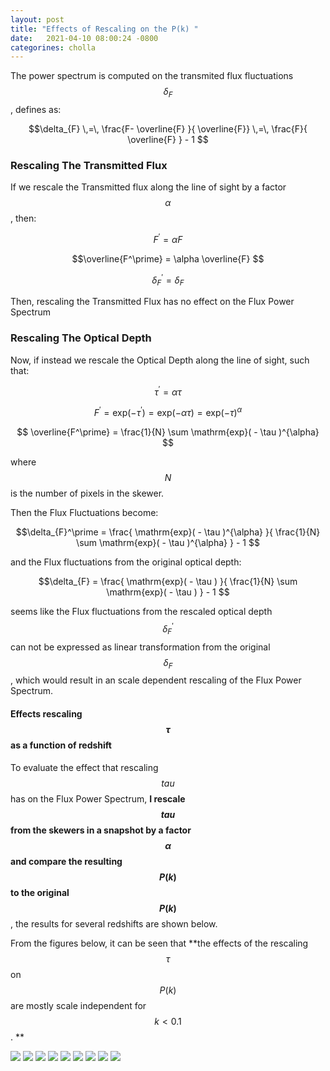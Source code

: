 ```yaml
---
layout: post
title: "Effects of Rescaling on the P(k) "
date:   2021-04-10 08:00:24 -0800
categorines: cholla
---
```


The power spectrum is computed on the transmited flux fluctuations $$\delta_{F}$$, defines as: 

$$\delta_{F} \,=\, \frac{F- \overline{F} }{ \overline{F}} \,=\, \frac{F}{ \overline{F} } - 1  $$ 


### Rescaling The Transmitted Flux

If we rescale the Transmitted flux along the line of sight by a factor $$\alpha$$, then:


$$ F^\prime = \alpha F $$  


$$\overline{F^\prime} = \alpha  \overline{F} $$ 


$$\delta_{F}^\prime = \delta_{F} $$

Then, rescaling the Transmitted Flux has no effect on the Flux Power Spectrum  


### Rescaling The Optical Depth

Now, if instead we rescale the Optical Depth along the line of sight, such that:

$$\tau^\prime = \alpha \tau $$


$$ F^\prime = \mathrm{exp}( - \tau^\prime ) = \mathrm{exp}( - \alpha \tau  ) = \mathrm{exp}( - \tau  )^{\alpha}  $$

$$ \overline{F^\prime} = \frac{1}{N} \sum  \mathrm{exp}( - \tau  )^{\alpha} $$


where $$N$$ is the number of pixels in the skewer.

Then the Flux Fluctuations become:


$$\delta_{F}^\prime = \frac{ \mathrm{exp}( - \tau  )^{\alpha} }{ \frac{1}{N} \sum  \mathrm{exp}( - \tau  )^{\alpha} } - 1 $$

and the Flux fluctuations from the original optical depth:

$$\delta_{F} = \frac{ \mathrm{exp}( - \tau  ) }{ \frac{1}{N} \sum  \mathrm{exp}( - \tau  ) } - 1 $$


seems like the Flux fluctuations from the rescaled optical depth $$\delta_F^{\prime}$$ can not be expressed as linear transformation from the original  $$\delta_F$$, which would result in an scale dependent rescaling of the Flux Power Spectrum.





#### Effects rescaling $$\tau$$ as a function of redshift


To evaluate the effect that rescaling $$tau$$ has on the Flux Power Spectrum, **I rescale $$tau$$ from the skewers in a snapshot by a factor $$\alpha$$ and compare the resulting $$P(k)$$ to the original $$P(k)$$**, the results for several redshifts are shown below. 

From the figures below, it can be seen that **the effects of the rescaling $$\tau$$ on $$P(k)$$ are mostly scale independent for $$k < 0.1$$. ** 

<img src="{{ site.url }}assets/images/fig_rescaled_power_spectrum_25.png">
<img src="{{ site.url }}assets/images/fig_rescaled_power_spectrum_30.png">
<img src="{{ site.url }}assets/images/fig_rescaled_power_spectrum_35.png">
<img src="{{ site.url }}assets/images/fig_rescaled_power_spectrum_40.png">
<img src="{{ site.url }}assets/images/fig_rescaled_power_spectrum_45.png">
<img src="{{ site.url }}assets/images/fig_rescaled_power_spectrum_48.png">
<img src="{{ site.url }}assets/images/fig_rescaled_power_spectrum_50.png">
<img src="{{ site.url }}assets/images/fig_rescaled_power_spectrum_53.png">
<img src="{{ site.url }}assets/images/fig_rescaled_power_spectrum_55.png">
 
